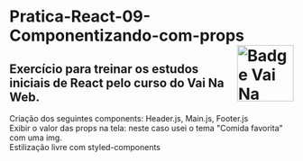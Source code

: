 # Pratica-React-09-Componentizando-com-props <img src="https://i.ibb.co/QpLTKSz/badge-M2-T2.png" alt="Badge Vai Na Web T2.1" width="100" align="right">

## Exercício para treinar os estudos iniciais de React pelo curso do Vai Na Web.

Criação dos seguintes components:  Header.js, Main.js, Footer.js\
Exibir o valor das props na tela: neste caso usei o tema "Comida favorita" com uma img.\
Estilização livre com styled-components 
